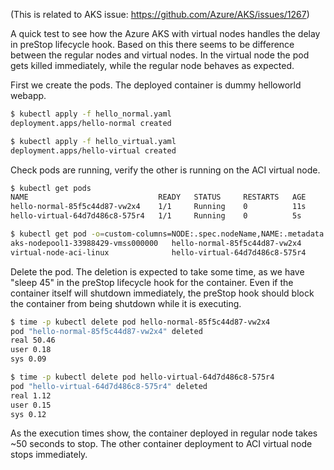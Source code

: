 (This is related to AKS issue: https://github.com/Azure/AKS/issues/1267)

A quick test to see how the Azure AKS with virtual nodes handles the delay in preStop lifecycle hook. Based on this
there seems to be difference between the regular nodes and virtual nodes. In the virtual node the pod gets killed immediately, 
while the regular node behaves as expected.

First we create the pods. The deployed container is dummy helloworld webapp. 
```bash
$ kubectl apply -f hello_normal.yaml                                                                      
deployment.apps/hello-normal created

$ kubectl apply -f hello_virtual.yaml                                                                     
deployment.apps/hello-virtual created
```

Check pods are running, verify the other is running on the ACI virtual node.
```bash
$ kubectl get pods                                                                                         
NAME                             READY   STATUS     RESTARTS   AGE
hello-normal-85f5c44d87-vw2x4    1/1     Running    0          11s
hello-virtual-64d7d486c8-575r4   1/1     Running    0          5s

$ kubectl get pod -o=custom-columns=NODE:.spec.nodeName,NAME:.metadata.name --all-namespaces |grep hello
aks-nodepool1-33988429-vmss000000   hello-normal-85f5c44d87-vw2x4
virtual-node-aci-linux              hello-virtual-64d7d486c8-575r4
```

Delete the pod. The deletion is expected to take some time, as we have "sleep 45" in the preStop lifecycle hook for the container.
Even if the container itself will shutdown immediately, the preStop hook should block the container from being shutdown while it is 
executing.

```bash
$ time -p kubectl delete pod hello-normal-85f5c44d87-vw2x4                                           
pod "hello-normal-85f5c44d87-vw2x4" deleted
real 50.46
user 0.18
sys 0.09
```

```bash
$ time -p kubectl delete pod hello-virtual-64d7d486c8-575r4                                               
pod "hello-virtual-64d7d486c8-575r4" deleted
real 1.12
user 0.15
sys 0.12
```

As the execution times show, the container deployed in regular node takes ~50 seconds to stop. The other container deployment to 
ACI virtual node stops immediately.
